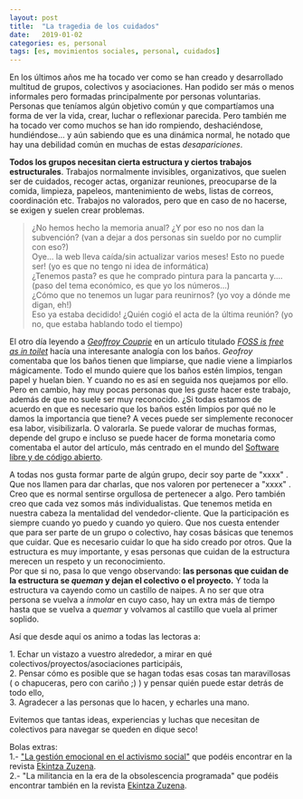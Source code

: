 ```yaml
---
layout: post
title:  "La tragedia de los cuidados"
date:   2019-01-02
categories: es, personal
tags: [es, movimientos sociales, personal, cuidados]
---
```


En los últimos años me ha tocado ver como se han creado y desarrollado multitud de grupos, colectivos y asociaciones. Han podido ser más o menos informales pero formadas principalmente por personas voluntarias. Personas que teníamos algún objetivo común y que compartíamos una forma de ver la vida, crear, luchar o reflexionar parecida. Pero también me ha tocado ver como muchos se han ido rompiendo, deshaciéndose, hundiéndose... y aún sabiendo que es una dinámica normal, he notado que hay una debilidad común en muchas de estas <em>desapariciones</em>.

<p><strong>Todos los grupos necesitan cierta estructura y ciertos trabajos estructurales</strong>. Trabajos normalmente invisibles, organizativos, que suelen ser de cuidados, recoger actas, organizar reuniones, preocuparse de la comida, limpieza, papeleos, mantenimiento de webs, listas de correos, coordinación etc. Trabajos no valorados, pero que en caso de no hacerse, se exigen y suelen crear problemas.</p>
<blockquote><p>¿No hemos hecho la memoria anual? ¿Y por eso no nos dan la subvención? (van a dejar a dos personas sin sueldo por no cumplir con eso?)<br>
Oye... la web lleva caída/sin actualizar varios meses! Esto no puede ser! (yo es que no tengo ni idea de informática)<br>
¿Tenemos pasta? es que he comprado pintura para la pancarta y.... (paso del tema económico, es que yo los números...)<br>
¿Cómo que no tenemos un lugar para reunirnos? (yo voy a dónde me digan, eh!)<br>
Eso ya estaba decidido! ¿Quién cogió el acta de la última reunión? (yo no, que estaba hablando todo el tiempo)</p></blockquote>
<p>El otro día leyendo a<em> <a href="https://unhandledexpression.com/about.html" target="_blank" rel="noopener">Geoffroy Couprie</a> </em>en un artículo titulado <em><a href="https://unhandledexpression.com/general/2018/11/27/foss-is-free-as-in-toilet.html" target="_blank" rel="noopener">FOSS is free as in toilet</a></em> hacía una interesante analogía con los baños.<em> Geofroy</em> comentaba que los baños tienen que limpiarse, que nadie viene a limpiarlos mágicamente. Todo el mundo quiere que los baños estén limpios, tengan papel y huelan bien. Y cuando no es así en seguida nos quejamos por ello.<br>
Pero en cambio, hay muy pocas personas que les <em>guste</em> hacer este trabajo, además de que no suele ser muy reconocido. ¿Si todas estamos de acuerdo en que es necesario que los baños estén limpios por qué no le damos la importancia que tiene? A veces puede ser simplemente reconocer esa labor, visibilizarla. O valorarla. Se puede valorar de muchas formas, depende del grupo e incluso se puede hacer de forma monetaria como comentaba el autor del artículo, más centrado en el mundo del <a href="https://es.wikipedia.org/wiki/Software_libre_y_de_c%C3%B3digo_abierto" target="_blank" rel="noopener">Software libre y de código abierto</a>.</p>
<p>A todas nos gusta formar parte de algún grupo, decir soy parte de "xxxx" . Que nos llamen para dar charlas, que nos valoren por pertenecer a "xxxx" . Creo que es normal sentirse orgullosa de pertenecer a algo. Pero también creo que cada vez somos más individualistas. Que tenemos metida en nuestra cabeza la mentalidad del vendedor-cliente. Que la participación es siempre cuando yo puedo y cuando yo quiero. Que nos cuesta entender que para ser parte de un grupo o colectivo, hay cosas básicas que tenemos que cuidar. Que es necesario cuidar lo que ha sido creado por otros. Que la estructura es muy importante, y esas personas que cuidan de la estructura merecen un respeto y un reconocimiento.<br>
Por que si no, pasa lo que vengo observando: <strong>las personas que cuidan de la estructura se <em>queman</em> y dejan el colectivo o el proyecto.</strong> Y toda la estructura va cayendo como un castillo de naipes. A no ser que otra persona se vuelva a <em>inmolar</em> en cuyo caso, hay un extra más de tiempo hasta que se vuelva a <em>quemar</em> y volvamos al castillo que vuela al primer soplido.</p>
<p>Así que desde aquí os animo a todas las lectoras a:</p>
<p>1. Echar un vistazo a vuestro alrededor, a mirar en qué colectivos/proyectos/asociaciones participáis,<br>
2. Pensar cómo es posible que se hagan todas esas cosas tan maravillosas ( o chapuceras, pero con cariño ;) ) y pensar quién puede estar detrás de todo ello,<br>
3. Agradecer a las personas que lo hacen, y echarles una mano.</p>
<p>Evitemos que tantas ideas, experiencias y luchas que necesitan de colectivos para navegar se queden en dique seco!</p>
<p>Bolas extras:<br>
1.- <a href="https://www.nodo50.org/ekintza/eu/2018/la-gestion-emocional-en-el-activismo-social/"> "La gestión emocional en el activismo social"</a> que podéis encontrar en la revista <a href="https://www.nodo50.org/ekintza/">Ekintza Zuzena</a>.<br>
2.- <a>"La militancia en la era de la obsolescencia programada"</a> que podéis encontrar también en la revista <a href="https://www.nodo50.org/ekintza/">Ekintza Zuzena</a>.</p>